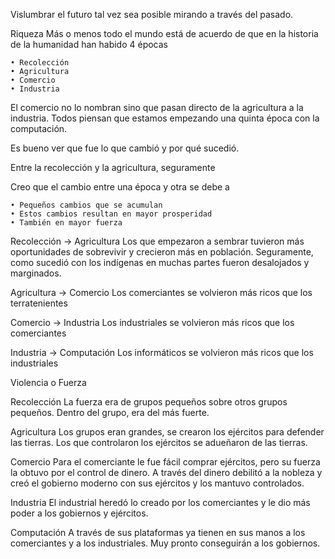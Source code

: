 Vislumbrar el futuro tal vez sea posible mirando a través del pasado.

Riqueza
Más o menos todo el mundo está de acuerdo de que en la historia de la humanidad han habido 4 épocas

    • Recolección
    • Agricultura
    • Comercio
    • Industria
      
El comercio no lo nombran sino que pasan directo de la agricultura a la industria.
Todos piensan que estamos empezando una quinta época con la computación.

Es bueno ver que fue lo que cambió y por qué sucedió.

Entre la recolección y la agricultura, seguramente 

Creo que el cambio entre una época y otra se debe a

    • Pequeños cambios que se acumulan
    • Estos cambios resultan en mayor prosperidad
    • También en mayor fuerza

Recolección → Agricultura
Los que empezaron a sembrar tuvieron más oportunidades de sobrevivir y crecieron más en población. Seguramente, como sucedió con los indígenas en muchas partes fueron desalojados y marginados.

Agricultura → Comercio
Los comerciantes se volvieron más ricos que los terratenientes

Comercio → Industria
Los industriales se volvieron más ricos que los comerciantes

Industria → Computación
Los informáticos se volvieron más ricos que los industriales

Violencia o Fuerza

Recolección
La fuerza era de grupos pequeños sobre otros grupos pequeños. Dentro del grupo, era del más fuerte.

Agricultura
Los grupos eran grandes, se crearon los ejércitos para defender las tierras. Los que controlaron los ejércitos se adueñaron de las tierras.

Comercio
Para el comerciante le fue fácil comprar ejércitos, pero su fuerza la obtuvo por el control de dinero. A través del dinero debilitó a la nobleza y creó el gobierno moderno con sus ejércitos y los mantuvo controlados.

Industria 
El industrial heredó lo creado por los comerciantes y le dio más poder a los gobiernos y ejércitos.

Computación
A través de sus plataformas ya tienen en sus manos a los comerciantes y a los industriales. Muy pronto conseguirán a los gobiernos.


 
